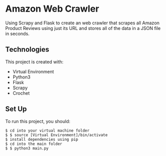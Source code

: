 # Amazon Web Crawler
Using Scrapy and Flask to create an web crawler that scrapes all Amazon Product Reviews using just its URL and stores all of the data in a JSON file in seconds.

## Technologies
This project is created with:
* Virtual Environment
* Python3
* Flask
* Scrapy
* Crochet
    
 
    
## Set Up
To run this project, you should:

    $ cd into your virtual machine folder
    $ $ source [Virtual Environment]/bin/activate
    $ install dependencies using pip
    $ cd into the main folder
    $ $ python3 main.py
    
